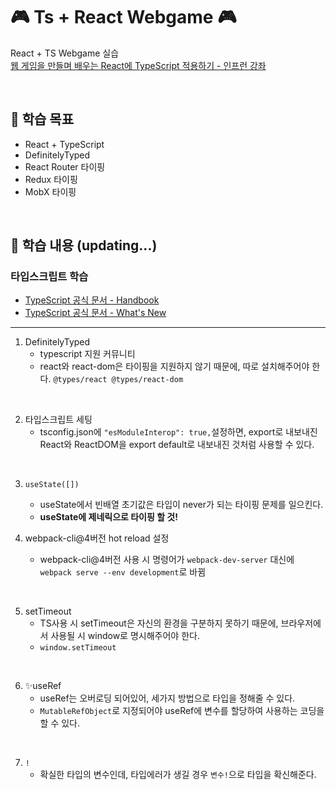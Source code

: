 # 🎮 Ts + React Webgame 🎮
React + TS Webgame 실습 <br>
[웹 게임을 만들며 배우는 React에 TypeScript 적용하기 - 인프런 강좌](https://www.inflearn.com/course/react-typescript-webgame#)

<br>

## 🎱 학습 목표
- React + TypeScript
- DefinitelyTyped
- React Router 타이핑
- Redux 타이핑
- MobX 타이핑

<br>

## 🎱 학습 내용 (updating...)
### 타입스크립트 학습
- [TypeScript 공식 문서 - Handbook](https://www.typescriptlang.org/ko/docs/handbook/intro.html)
- [TypeScript 공식 문서 - What's New](https://www.typescriptlang.org/docs/handbook/release-notes/overview.html)

<hr>

1. DefinitelyTyped
    - typescript 지원 커뮤니티
    - react와 react-dom은 타이핑을 지원하지 않기 때문에, 따로 설치해주어야 한다. `@types/react @types/react-dom`

<br>

2. 타입스크립트 세팅
    - tsconfig.json에 `"esModuleInterop": true,`설정하면, export로 내보내진 React와 ReactDOM을 export default로 내보내진 것처럼 사용할 수 있다.

<br>

3. `useState([])` 
    - useState에서 빈배열 초기값은 타입이 never가 되는 타이핑 문제를 일으킨다.
    - **useState에 제네릭으로 타이핑 할 것!**

4. webpack-cli@4버전 hot reload 설정
    - webpack-cli@4버전 사용 시 명령어가 `webpack-dev-server` 대신에 `webpack serve --env development`로 바뀜

<br>

5. setTimeout
    - TS사용 시 setTimeout은 자신의 환경을 구분하지 못하기 때문에, 브라우저에서 사용될 시 window로 명시해주어야 한다. 
    - `window.setTimeout`

<br>

6. ✨useRef
    - useRef는 오버로딩 되어있어, 세가지 방법으로 타입을 정해줄 수 있다.
    - `MutableRefObject`로 지정되어야 useRef에 변수를 할당하여 사용하는 코딩을 할 수 있다.

<br>

7. `!`
    - 확실한 타입의 변수인데, 타입에러가 생길 경우 `변수!`으로 타입을 확신해준다.

<br>
